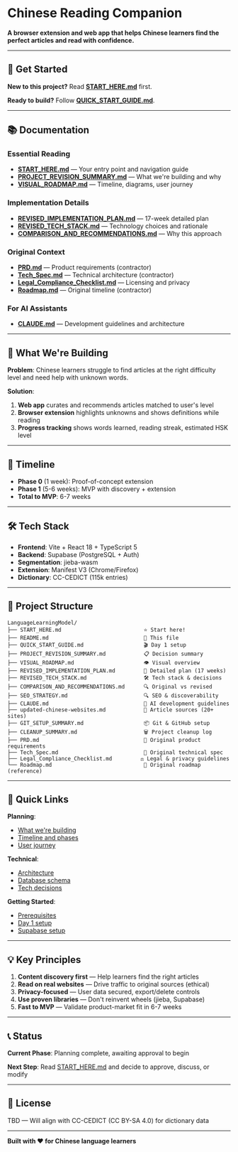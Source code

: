 # Chinese Reading Companion

**A browser extension and web app that helps Chinese learners find the perfect articles and read with confidence.**

---

## 🚀 Get Started

**New to this project?** Read **[START_HERE.md](START_HERE.md)** first.

**Ready to build?** Follow **[QUICK_START_GUIDE.md](QUICK_START_GUIDE.md)**.

---

## 📚 Documentation

### Essential Reading
- **[START_HERE.md](START_HERE.md)** — Your entry point and navigation guide
- **[PROJECT_REVISION_SUMMARY.md](PROJECT_REVISION_SUMMARY.md)** — What we're building and why
- **[VISUAL_ROADMAP.md](VISUAL_ROADMAP.md)** — Timeline, diagrams, user journey

### Implementation Details
- **[REVISED_IMPLEMENTATION_PLAN.md](REVISED_IMPLEMENTATION_PLAN.md)** — 17-week detailed plan
- **[REVISED_TECH_STACK.md](REVISED_TECH_STACK.md)** — Technology choices and rationale
- **[COMPARISON_AND_RECOMMENDATIONS.md](COMPARISON_AND_RECOMMENDATIONS.md)** — Why this approach

### Original Context
- **[PRD.md](PRD.md)** — Product requirements (contractor)
- **[Tech_Spec.md](Tech_Spec.md)** — Technical architecture (contractor)
- **[Legal_Compliance_Checklist.md](Legal_Compliance_Checklist.md)** — Licensing and privacy
- **[Roadmap.md](Roadmap.md)** — Original timeline (contractor)

### For AI Assistants
- **[CLAUDE.md](CLAUDE.md)** — Development guidelines and architecture

---

## 🎯 What We're Building

**Problem**: Chinese learners struggle to find articles at the right difficulty level and need help with unknown words.

**Solution**:
1. **Web app** curates and recommends articles matched to user's level
2. **Browser extension** highlights unknowns and shows definitions while reading
3. **Progress tracking** shows words learned, reading streak, estimated HSK level

---

## 📅 Timeline

- **Phase 0** (1 week): Proof-of-concept extension
- **Phase 1** (5-6 weeks): MVP with discovery + extension
- **Total to MVP**: 6-7 weeks

---

## 🛠️ Tech Stack

- **Frontend**: Vite + React 18 + TypeScript 5
- **Backend**: Supabase (PostgreSQL + Auth)
- **Segmentation**: jieba-wasm
- **Extension**: Manifest V3 (Chrome/Firefox)
- **Dictionary**: CC-CEDICT (115k entries)

---

## 📁 Project Structure

```
LanguageLearningModel/
├── START_HERE.md                          ⭐ Start here!
├── README.md                              📖 This file
├── QUICK_START_GUIDE.md                   🎬 Day 1 setup
├── PROJECT_REVISION_SUMMARY.md            📋 Decision summary
├── VISUAL_ROADMAP.md                      👁️ Visual overview
├── REVISED_IMPLEMENTATION_PLAN.md         📅 Detailed plan (17 weeks)
├── REVISED_TECH_STACK.md                  🛠️ Tech stack & decisions
├── COMPARISON_AND_RECOMMENDATIONS.md      🔍 Original vs revised
├── SEO_STRATEGY.md                        🔍 SEO & discoverability
├── CLAUDE.md                              🤖 AI development guidelines
├── updated-chinese-websites.md            📰 Article sources (20+ sites)
├── GIT_SETUP_SUMMARY.md                   📦 Git & GitHub setup
├── CLEANUP_SUMMARY.md                     🗑️ Project cleanup log
├── PRD.md                                 📄 Original product requirements
├── Tech_Spec.md                           📄 Original technical spec
├── Legal_Compliance_Checklist.md         ⚖️ Legal & privacy guidelines
└── Roadmap.md                             📄 Original roadmap (reference)
```

---

## 📖 Quick Links

**Planning**:
- [What we're building](PROJECT_REVISION_SUMMARY.md#-what-were-building-revised-vision)
- [Timeline and phases](VISUAL_ROADMAP.md#-timeline-17-weeks-total)
- [User journey](VISUAL_ROADMAP.md#-user-journey-mvp)

**Technical**:
- [Architecture](REVISED_TECH_STACK.md#system-architecture)
- [Database schema](REVISED_TECH_STACK.md#backend--database)
- [Tech decisions](REVISED_TECH_STACK.md#decision-log)

**Getting Started**:
- [Prerequisites](QUICK_START_GUIDE.md#-prerequisites-install-these-first)
- [Day 1 setup](QUICK_START_GUIDE.md#-phase-0---day-1-setup-2-3-hours)
- [Supabase setup](QUICK_START_GUIDE.md#step-4-set-up-supabase-30-min)

---

## 💡 Key Principles

1. **Content discovery first** — Help learners find the right articles
2. **Read on real websites** — Drive traffic to original sources (ethical)
3. **Privacy-focused** — User data secured, export/delete controls
4. **Use proven libraries** — Don't reinvent wheels (jieba, Supabase)
5. **Fast to MVP** — Validate product-market fit in 6-7 weeks

---

## 📞 Status

**Current Phase**: Planning complete, awaiting approval to begin

**Next Step**: Read [START_HERE.md](START_HERE.md) and decide to approve, discuss, or modify

---

## 📜 License

TBD — Will align with CC-CEDICT (CC BY-SA 4.0) for dictionary data

---

**Built with ❤️ for Chinese language learners**
